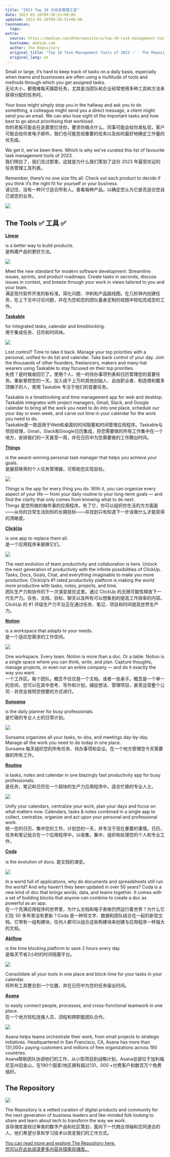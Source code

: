 ```yaml
---
title: "2023 Top 10 大任务管理工具"
date: 2023-05-16T09:50:51+08:00
updated: 2023-05-16T09:50:51+08:00
taxonomies:
  tags: 
extra:
  source: https://medium.com/@therepository/top-10-task-management-tools-of-2023-f16e1408b2ba
  hostname: medium.com
  author: The Repository
  original_title: "Top 10 Task Management Tools of 2023 ✅ - The Repository - Medium"
  original_lang: en
---
```



Small or large, it’s hard to keep track of tasks on a daily basis, especially when teams and businesses are often using a multitude of tools and methods through which you get assigned tasks.  
无论大小，都很难每天跟踪任务，尤其是当团队和企业经常使用多种工具和方法来获得分配的任务时。

Your boss might simply stop you in the hallway and ask you to do something, a colleague might send you a direct message, a client might send you an email. We can also lose sight of the important tasks and how best to go about prioritising that workload.  
你的老板可能会在走廊里拦住你，要求你做点什么，同事可能会给你发私信，客户可能会给你发电子邮件。我们也可能忽视重要的任务以及如何最好地确定工作量的优先级。

We get it, we’ve been there. Which is why we’ve curated this list of favourite task management tools of 2023.  
我们明白了，我们去过那里。这就是为什么我们策划了这份 2023 年最受欢迎的任务管理工具列表。

Remember, there’s no one size fits all. Check out each product to decide if you think it’s the right fit for yourself or your business.  
请记住，没有一种尺寸适合所有人。查看每种产品，以确定您认为它是否适合您自己或您的业务。

![](1SWPxyun9FOV6wHXq2aTtwg.png)

## The Tools ✅ 工具 ✅

[**Linear**](https://www.therepository.io/products/linear)

is a better way to build products.  
是构建产品的更好方法。

![](1HmwsFXe5RgTW21pYtiAGww.png)

Meet the new standard for modern software development. Streamline issues, sprints, and product roadmaps. Create tasks in seconds, discuss issues in context, and breeze through your work in views tailored to you and your team.  
满足现代软件开发的新标准。简化问题、冲刺和产品路线图。在几秒钟内创建任务，在上下文中讨论问题，并在为您和您的团队量身定制的视图中轻松完成您的工作。

[**Taskable**](https://www.therepository.io/products/taskable)

for integrated tasks, calendar and timeblocking.  
用于集成任务、日历和时间块。

![](1JRxNkEgX6eARyQDBThBhrQ.png)

Lost control? Time to take it back. Manage your top priorities with a personal, unified to-do list and calendar. Take back control of your day. Join the thousands of other founders, freelancers, makers and many-hat wearers using Taskable to stay focused on their top priorities.  
失控？是时候收回它了。使用个人、统一的待办事项列表和日历管理您的首要任务。重新掌控您的一天。加入成千上万的其他创始人、自由职业者、制造商和戴多顶帽子的人，使用 Taskable 专注于他们的首要任务。

Taskable is a timeblocking and time management app for web and desktop. Taskable integrates with project managers, Gmail, Slack, and Google calendar to bring all the work you need to do into one place, schedule our your day or even week, and carve out time in your calendar for the work you need to do.  
Taskable是一款适用于Web和桌面的时间阻塞和时间管理应用程序。Taskable与项目经理，Gmail，Slack和Google日历集成，将您需要做的所有工作集中在一个地方，安排我们的一天甚至一周，并在日历中为您需要做的工作腾出时间。

[**Things**](https://www.therepository.io/products/things)

is the award-winning personal task manager that helps you achieve your goals.  
是屡获殊荣的个人任务管理器，可帮助您实现目标。

![](1IrCziEvn7wjv9yDnvL6D0w.png)

Things is the app for every thing you do. With it, you can organize every aspect of your life — from your daily routine to your long-term goals — and find the clarity that only comes from knowing what to do next.  
Things 是您所做的每件事的应用程序。有了它，你可以组织你生活的方方面面——从你的日常生活到你的长期目标——并找到只有知道下一步该做什么才能获得的清晰度。

[**ClickUp**](https://www.therepository.io/products/clickup)

is one app to replace them all.  
是一个应用程序来替换它们。

![](1L9jtYiC35CdfBcltIt063A.png)

The next evolution of team productivity and collaboration is here. Unlock the next generation of productivity with the infinite possibilities of ClickUp. Tasks, Docs, Goals, Chat, and everything imaginable to make you more productive. ClickUp’s #1 rated productivity platform is making the world more productive with tasks, notes, projects, and time.  
团队生产力和协作的下一次演变就在这里。通过 ClickUp 的无限可能性释放下一代生产力。任务、文档、目标、聊天以及所有可以想象到的提高工作效率的内容。ClickUp 的 #1 评级生产力平台正在通过任务、笔记、项目和时间提高世界生产力。

[**Notion**](https://www.therepository.io/products/notion)

is a workspace that adapts to your needs.  
是一个适应您需求的工作空间。

![](1PT2Eya6XcVGWiaKV21SVzw.png)

One workspace. Every team. Notion is more than a doc. Or a table. Notion is a single space where you can think, write, and plan. Capture thoughts, manage projects, or even run an entire company — and do it exactly the way you want.  
一个工作区。每个团队。概念不仅仅是一个文档。或者一张桌子。概念是一个单一的空间，您可以在其中思考、写作和计划。捕捉想法、管理项目，甚至运营整个公司 - 并完全按照您想要的方式进行。

[**Sunsama**](https://www.therepository.io/products/sunsama)

is the daily planner for busy professionals.  
是忙碌的专业人士的日常计划。

![](1vklb7ApJa96gLnps7aG_1A.png)

Sunsama organizes all your tasks, to-dos, and meetings day-by-day. Manage all the work you need to do today in one place.  
Sunsama 每天组织您的所有任务、待办事项和会议。在一个地方管理您今天需要做的所有工作。

[**Routine**](https://www.therepository.io/products/routine)

is tasks, notes and calendar in one blazingly fast productivity app for busy professionals.  
是任务，笔记和日历在一个超快的生产力应用程序中，适合忙碌的专业人士。

![](1UMi_1wDuJdzP7wXmGqbcWw.png)

Unify your calendars, centralize your work, plan your days and focus on what matters now. Calendars, tasks & notes combined in a single app to collect, centralize, organize and act upon your personal and professional work.  
统一您的日历，集中您的工作，计划您的一天，并专注于现在重要的事情。日历，任务和笔记组合在一个应用程序中，以收集，集中，组织和处理您的个人和专业工作。

[**Coda**](https://www.therepository.io/products/coda)

is the evolution of docs. 是文档的演变。

![](1tHv4IKsEdtd2r8wHjYBJLQ.png)

In a world full of applications, why do documents and spreadsheets still run the world? And why haven’t they been updated in over 50 years? Coda is a new kind of doc that brings words, data, and teams together. It comes with a set of building blocks that anyone can combine to create a doc as powerful as an app.  
在一个充满应用程序的世界里，为什么文档和电子表格仍然运行着世界？为什么它们在 50 多年里没有更新？Coda 是一种将文字、数据和团队结合在一起的新型文档。它带有一组构建块，任何人都可以组合这些构建块来创建与应用程序一样强大的文档。

[**Akiflow**](https://www.therepository.io/products/akiflow)

is the time blocking platform to save 2 hours every day.  
是每天节省2小时的时间阻塞平台。

![](1kLGYtGQzojJwhwYHMV_dOA.png)

Consolidate all your tools in one place and block time for your tasks in your calendar.  
将所有工具整合到一个位置，并在日历中为您的任务留出时间。

[**Asana**](https://www.therepository.io/products/asana)

to easily connect people, processes, and cross-functional teamwork in one place.  
在一个地方轻松连接人员、流程和跨职能团队合作。

![](11GZjP1Slq3xPzHO2bK3G-g.png)

Asana helps teams orchestrate their work, from small projects to strategic initiatives. Headquartered in San Francisco, CA, Asana has more than 131,000+ paying customers and millions of free organizations across 190 countries.  
Asana帮助团队协调他们的工作，从小型项目到战略计划。Asana总部位于加利福尼亚州旧金山，在190个国家/地区拥有超过131，000 +付费客户和数百万个免费组织。

## The Repository

![](1Smvc5esAG6nF40nv0T3UrQ.png)

The Repository is a vetted curation of digital products and community for the next generation of business leaders and like-minded folk looking to share and learn about tech to transform the way we work.  
该存储库是经过审查的数字产品和社区策划，面向下一代商业领袖和志同道合的人，他们希望分享和学习技术以改变我们的工作方式。

[You can read more and explore The Repository here.  
您可以在此处阅读更多内容并探索存储库。](https://www.therepository.io/)
